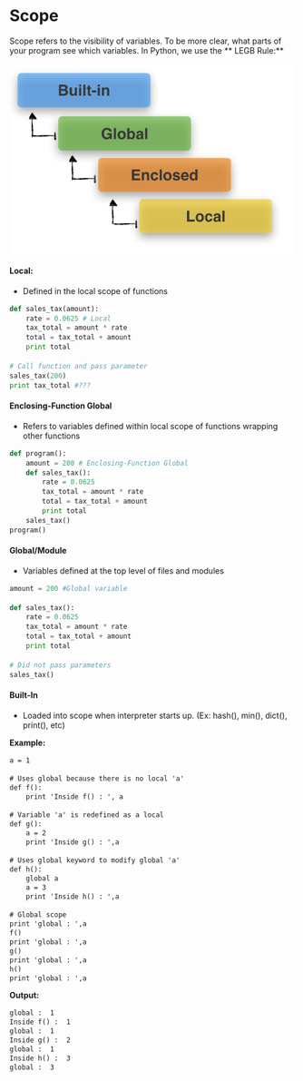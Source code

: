 # Scope

Scope refers to the visibility of variables. To be more clear, what parts of your program see which variables. In Python, we use the ** LEGB Rule:**

![](/assets/scope_resolution_1.png)

#### Local:

* Defined in the local scope of functions

```py
def sales_tax(amount):
    rate = 0.0625 # Local
    tax_total = amount * rate
    total = tax_total + amount
    print total

# Call function and pass parameter
sales_tax(200)
print tax_total #???
```

#### Enclosing-Function Global

* Refers to variables defined within local scope of functions wrapping other functions

```py
def program():
    amount = 200 # Enclosing-Function Global
    def sales_tax():
        rate = 0.0625
        tax_total = amount * rate
        total = tax_total + amount
        print total
    sales_tax()
program()
```

#### Global/Module

* Variables defined at the top level of files and modules

```py
amount = 200 #Global variable

def sales_tax():
    rate = 0.0625
    tax_total = amount * rate
    total = tax_total + amount
    print total

# Did not pass parameters
sales_tax()
```

#### Built-In

* Loaded into scope when interpreter starts up. \(Ex: hash\(\), min\(\), dict\(\), print\(\), etc\)

**Example:**

```
a = 1
 
# Uses global because there is no local 'a'
def f():
    print 'Inside f() : ', a
 
# Variable 'a' is redefined as a local
def g():    
    a = 2
    print 'Inside g() : ',a
 
# Uses global keyword to modify global 'a'
def h():    
    global a
    a = 3
    print 'Inside h() : ',a
 
# Global scope
print 'global : ',a
f()
print 'global : ',a
g()
print 'global : ',a
h()
print 'global : ',a
```

**Output:**

```
global :  1
Inside f() :  1
global :  1
Inside g() :  2
global :  1
Inside h() :  3
global :  3
```




